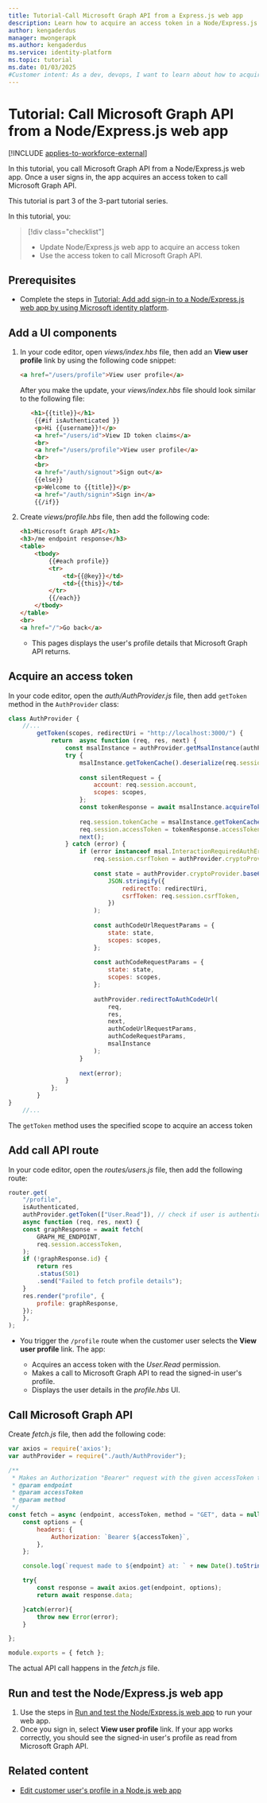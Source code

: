 ```yaml
---
title: Tutorial-Call Microsoft Graph API from a Express.js web app
description: Learn how to acquire an access token in a Node/Express.js web to read user's profile detail from Microsoft Graph API 
author: kengaderdus
manager: mwongerapk
ms.author: kengaderdus
ms.service: identity-platform
ms.topic: tutorial
ms.date: 01/03/2025
#Customer intent: As a dev, devops, I want to learn about how to acquire an access token in a Node/Express.js web app, then use it to call Microsoft Graph API so that I can read a signed-in user's profile details
---
```


# Tutorial: Call Microsoft Graph API from a Node/Express.js web app

[!INCLUDE [applies-to-workforce-external](../external-id/includes/applies-to-workforce-external.md)]

In this tutorial, you call Microsoft Graph API from a Node/Express.js web app. Once a user signs in, the app acquires an access token to call Microsoft Graph API.

This tutorial is part 3 of the 3-part tutorial series.

In this tutorial, you:

> [!div class="checklist"]
>
> - Update Node/Express.js web app to acquire an access token
> - Use the access token to call Microsoft Graph API.

## Prerequisites

- Complete the steps in [Tutorial: Add add sign-in to a Node/Express.js web app by using Microsoft identity platform](tutorial-web-app-node-sign-in-sign-out.md). 

## Add a UI components

1. In your code editor, open *views/index.hbs* file, then add an **View user profile** link by using the following code snippet:

    ```html
    <a href="/users/profile">View user profile</a>
    ```

    After you make the update, your *views/index.hbs* file should look similar to the following file:

    ```html
       <h1>{{title}}</h1>
        {{#if isAuthenticated }}
        <p>Hi {{username}}!</p>
        <a href="/users/id">View ID token claims</a>
        <br>
        <a href="/users/profile">View user profile</a>
        <br>
        <br>
        <a href="/auth/signout">Sign out</a>
        {{else}}
        <p>Welcome to {{title}}</p>
        <a href="/auth/signin">Sign in</a>
        {{/if}}
    ```

1. Create *views/profile.hbs* file, then add the following code:

    ```html
    <h1>Microsoft Graph API</h1>
    <h3>/me endpoint response</h3>
    <table>
        <tbody>
            {{#each profile}}
            <tr>
                <td>{{@key}}</td>
                <td>{{this}}</td>
            </tr>
            {{/each}}
        </tbody>
    </table>
    <br>
    <a href="/">Go back</a>
    ```

    - This pages displays the user's profile details that Microsoft Graph API returns.


## Acquire an access token

In your code editor, open the *auth/AuthProvider.js* file, then add `getToken` method in the `AuthProvider` class:

```javascript
class AuthProvider {
    //...
        getToken(scopes, redirectUri = "http://localhost:3000/") {
            return  async function (req, res, next) {
                const msalInstance = authProvider.getMsalInstance(authProvider.config.msalConfig);
                try {
                    msalInstance.getTokenCache().deserialize(req.session.tokenCache);
    
                    const silentRequest = {
                        account: req.session.account,
                        scopes: scopes,
                    };
                    const tokenResponse = await msalInstance.acquireTokenSilent(silentRequest);
    
                    req.session.tokenCache = msalInstance.getTokenCache().serialize();
                    req.session.accessToken = tokenResponse.accessToken;
                    next();
                } catch (error) {
                    if (error instanceof msal.InteractionRequiredAuthError) {
                        req.session.csrfToken = authProvider.cryptoProvider.createNewGuid();
    
                        const state = authProvider.cryptoProvider.base64Encode(
                            JSON.stringify({
                                redirectTo: redirectUri,
                                csrfToken: req.session.csrfToken,
                            })
                        );
                        
                        const authCodeUrlRequestParams = {
                            state: state,
                            scopes: scopes,
                        };
    
                        const authCodeRequestParams = {
                            state: state,
                            scopes: scopes,
                        };
    
                        authProvider.redirectToAuthCodeUrl(
                            req,
                            res,
                            next,
                            authCodeUrlRequestParams,
                            authCodeRequestParams,
                            msalInstance
                        );
                    }
    
                    next(error);
                }
            };
        }
}
    //...
```

The `getToken` method uses the specified scope to acquire an access token

## Add call API route

In your code editor, open the *routes/users.js* file, then add the following route:

```javascript
router.get(
    "/profile",
    isAuthenticated,
    authProvider.getToken(["User.Read"]), // check if user is authenticated
    async function (req, res, next) {
    const graphResponse = await fetch(
        GRAPH_ME_ENDPOINT,
        req.session.accessToken,
    );
    if (!graphResponse.id) {
        return res 
        .status(501) 
        .send("Failed to fetch profile details"); 
    }
    res.render("profile", {
        profile: graphResponse,
    });
    },
);
```

- You trigger the `/profile` route when the customer user selects the **View user profile** link. The app:
    
    - Acquires an access token with the *User.Read* permission.
    - Makes a call to Microsoft Graph API to read the signed-in user's profile.
    - Displays the user details in the *profile.hbs* UI.

## Call Microsoft Graph API

Create *fetch.js* file, then add the following code:

```javascript
var axios = require('axios');
var authProvider = require("./auth/AuthProvider");

/**
 * Makes an Authorization "Bearer" request with the given accessToken to the given endpoint.
 * @param endpoint
 * @param accessToken
 * @param method
 */
const fetch = async (endpoint, accessToken, method = "GET", data = null) => {
    const options = {
        headers: {
            Authorization: `Bearer ${accessToken}`,
        },
    };

    console.log(`request made to ${endpoint} at: ` + new Date().toString());

    try{
        const response = await axios.get(endpoint, options);
        return await response.data;

    }catch(error){
        throw new Error(error);
    }

};

module.exports = { fetch };
```

The actual API call happens in the *fetch.js* file.

## Run and test the Node/Express.js web app

1. Use the steps in [Run and test the Node/Express.js web app](tutorial-web-app-node-sign-in-sign-out.md#run-and-test-the-nodeexpressjs-web-app) to run your web app.
1. Once you sign in, select **View user profile** link. If your app works correctly, you should see the signed-in user's profile as read from Microsoft Graph API.

## Related content

- [Edit customer user's profile in a Node.js web app](/entra/external-id/customers/how-to-web-app-node-edit-profile-update-profile)